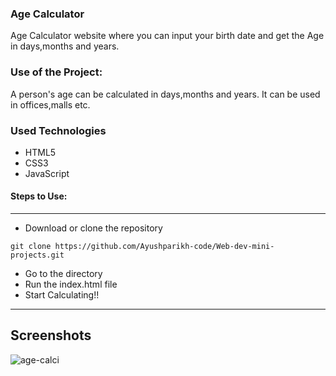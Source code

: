 ### Age Calculator

Age  Calculator website where you can input your birth date and get the Age
in days,months and years.

### Use of the Project:
A person's age can be calculated in days,months and years. It can be used 
in offices,malls etc.

### Used Technologies
  * HTML5
  * CSS3
  * JavaScript


#### Steps to Use:

---

- Download or clone the repository

```
git clone https://github.com/Ayushparikh-code/Web-dev-mini-projects.git
```

- Go to the directory
- Run the index.html file
- Start Calculating!!
--- 

## Screenshots 
![age-calci](https://user-images.githubusercontent.com/69195262/124578604-fa787f80-de6b-11eb-9c74-b1dcf3cc0b4f.png)

